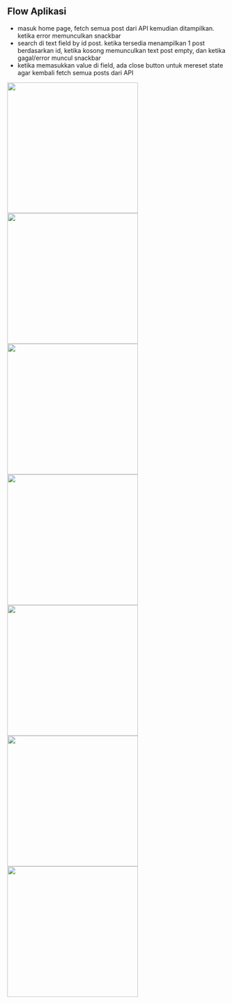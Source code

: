 ## Flow Aplikasi
- masuk home page, fetch semua post dari API kemudian ditampilkan. ketika error memunculkan snackbar
- search di text field by id post. ketika tersedia menampilkan 1 post berdasarkan id, ketika kosong memunculkan text post empty, dan ketika gagal/error muncul snackbar
- ketika memasukkan value di field, ada close button untuk mereset state agar kembali fetch semua posts dari API

<img src="https://user-images.githubusercontent.com/54944887/155893645-0e061a5f-0ddb-4bda-8df4-249f61fa38d5.png" height="300"> <img src="https://user-images.githubusercontent.com/54944887/155893647-532463f4-eee1-4fab-9410-bbec9232d945.png" height="300"> <img src="https://user-images.githubusercontent.com/54944887/155893650-7ee95b91-b346-4e5e-a8ec-178c632a1203.png" height="300"> <img src="https://user-images.githubusercontent.com/54944887/155893653-a077c619-c944-44f1-8224-bbfaa1632507.png" height="300"> <img src="https://user-images.githubusercontent.com/54944887/155893654-86be35af-f8b1-40c0-8b66-6266dc5965ca.png" height="300"> <img src="https://user-images.githubusercontent.com/54944887/155893655-7b81c17f-33fa-4711-9b03-a1769030dd2c.png" height="300"> <img src="https://user-images.githubusercontent.com/54944887/155893659-22156ebf-4a16-4c3c-ac31-012a6ff353c2.png" height="300">
